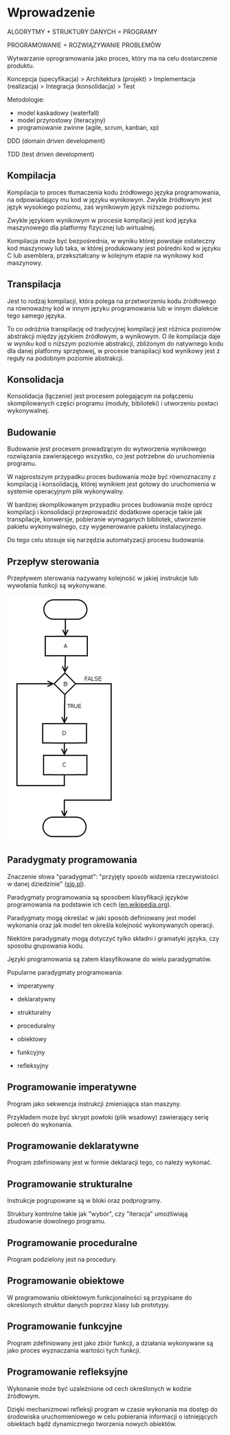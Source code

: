 ﻿Wprowadzenie
============

ALGORYTMY + STRUKTURY DANYCH = PROGRAMY

PROGRAMOWANIE = ROZWIĄZYWANIE PROBLEMÓW

Wytwarzanie oprogramowania jako proces, który ma na celu dostarczenie produktu.

Koncepcja (specyfikacja) > Architektura (projekt) > Implementacja (realizacja) > Integracja (konsolidacja) > Test

Metodologie:

 - model kaskadowy (waterfall)
 - model przyrostowy (iteracyjny)
 - programowanie zwinne (agile, scrum, kanban, xp)

DDD (domain driven development)

TDD (test driven development)

Kompilacja
----------

Kompilacja to proces tłumaczenia kodu źródłowego języka programowania, na odpowiadający mu kod w języku wynikowym. Zwykle źródłowym jest język wysokiego poziomu, zaś wynikowym język niższego poziomu.

Zwykle językiem wynikowym w procesie kompilacji jest kod języka maszynowego dla platformy fizycznej lub wirtualnej.

Kompilacja może być bezpośrednia, w wyniku której powstaje ostateczny kod maszynowy lub taka,
w której produkowany jest pośredni kod w języku C lub asemblera, przekształcany w kolejnym etapie na wynikowy kod maszynowy.  

Transpilacja
------------

Jest to rodzaj kompilacji, która polega na przetworzeniu kodu źródłowego na równoważny kod w innym języku programowania lub w innym dialekcie tego samego języka.

To co odróżnia transpilację od tradycyjnej kompilacji jest różnica poziomów abstrakcji między językiem źródłowym, a wynikowym.
O ile kompilacja daje w wyniku kod o niższym poziomie abstrakcji, zbliżonym do natywnego kodu dla danej platformy sprzętowej, w procesie transpilacji kod wynikowy jest z reguły na podobnym poziomie abstrakcji.

Konsolidacja
------------

Konsolidacja (łączenie) jest procesem polegającym na połączeniu skompilowanych części programu (moduły, biblioteki)
i utworzeniu postaci wykonywalnej.

Budowanie
---------

Budowanie jest procesem prowadzącym do wytworzenia wynikowego rozwiązania zawierającego wszystko, co jest potrzebne do uruchomienia programu.

W najprostszym przypadku proces budowania może być równoznaczny z kompilacją i konsolidacją, której wynikiem jest gotowy do uruchomienia w systemie operacyjnym plik wykonywalny.

W bardziej skomplikowanym przypadku proces budowania może oprócz kompilacji i konsolidacji przeprowadzić dodatkowe operacje takie jak transpilacje, konwersje, pobieranie wymaganych bibliotek, utworzenie pakietu wykonywalnego, czy wygenerowanie pakietu instalacyjnego.

Do tego celu stosuje się narzędzia automatyzacji procesu budowania.

Przepływ sterowania
-------------------

Przepływem sterowania nazywamy kolejność w jakiej  instrukcje lub wywołania funkcji są wykonywane.

![](image/diagram/control-flow-1.png)

Paradygmaty programowania
-------------------------

Znaczenie słowa "paradygmat": "przyjęty sposób widzenia rzeczywistości w danej dziedzinie" ([sjp.pl](https://sjp.pl/Paradygmat)).

Paradygmaty programowania są sposobem klasyfikacji języków programowania na podstawie ich cech ([en.wikipedia.org](https://en.wikipedia.org/wiki/Programming_paradigms)).

Paradygmaty mogą określać w jaki sposób definiowany jest model wykonania oraz jak model ten określa kolejność wykonywanych operacji.

Niektóre paradygmaty mogą dotyczyć tylko składni i gramatyki języka, czy sposobu grupowania kodu.

Języki programowania są zatem klasyfikowane do wielu paradygmatów.

Popularne paradygmaty programowania:

 - imperatywny

 - deklaratywny

 - strukturalny

 - proceduralny

 - obiektowy

 - funkcyjny

 - refleksyjny

Programowanie imperatywne
-------------------------

Program jako sekwencja instrukcji zmieniająca stan maszyny.

Przykładem może być skrypt powłoki (plik wsadowy) zawierający serię poleceń do wykonania.

Programowanie deklaratywne
--------------------------

Program zdefiniowany jest w formie deklaracji tego, co należy wykonać.  


Programowanie strukturalne
--------------------------

Instrukcje pogrupowane są w bloki oraz podprogramy.

Struktury kontrolne takie jak "wybór", czy "iteracja" umożliwiają zbudowanie dowolnego programu.

Programowanie proceduralne
--------------------------

Program podzielony jest na procedury.

Programowanie obiektowe
-----------------------

W programowaniu obiektowym funkcjonalności są przypisane do określonych struktur danych poprzez klasy lub prototypy.

Programowanie funkcyjne
-----------------------

Program zdefiniowany jest jako zbiór funkcji, a działania wykonywane są jako proces wyznaczania wartości tych funkcji.

Programowanie refleksyjne
-------------------------

Wykonanie może być uzależnione od cech określonych w kodzie źródłowym.

Dzięki mechanizmowi refleksji program w czasie wykonania ma dostęp do środowiska uruchomieniowego w celu pobierania informacji o istniejących obiektach bądź dynamicznego tworzenia nowych obiektów.
